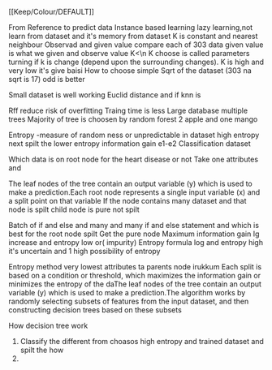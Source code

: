 [[Keep/Colour/DEFAULT]] 

From Reference to predict data
Instance based learning lazy learning,not learn from dataset and it's memory from dataset
K is constant and nearest neighbour
Observad and given value compare each of 303 data given value is what we given and observe value
K<\n
K choose is called parameters turning if k is  change (depend upon the surrounding changes). K is high and very low it's give baisi
How to choose simple 
Sqrt of the dataset (303 na sqrt is 17) odd is better

Small dataset is well working
Euclid distance and if knn is 



Rff reduce risk of overfitting
Traing time is less 
Large database
multiple trees 
Majority of tree is choosen by random forest
2 apple and one mango

Entropy -measure of random ness or unpredictable in dataset high entropy next spilt the lower entropy information gain e1-e2
Classification dataset 

Which data is on root node for the heart disease or not
Take one attributes and 

The leaf nodes of the tree contain an output variable (y) which is used to make a prediction.Each root node represents a single input variable (x) and a split point on that variable
If the node contains many dataset and that node is spilt  child node is pure not spilt

Batch of if and else and many and many if and else statement and which is best for the root node spilt
Get the pure node
Maximum information gain 
Ig increase and entropy low or( impurity)
Entropy formula log and entropy high it's uncertain and 1 high possibility of entropy 

Entropy method very lowest attributes ta parents node irukkum
Each split is based on a condition or threshold, which maximizes the information gain or minimizes the entropy of the daThe leaf nodes of the tree contain an output variable (y) which is used to make a prediction.The algorithm works by randomly selecting subsets of features from the input dataset, and then constructing decision trees based on these subsets


 How decision tree work
 1. Classify the different from choasos high entropy and trained dataset and spilt the how
 2.  








